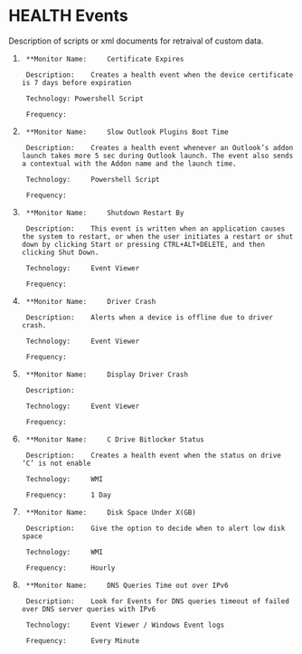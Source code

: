 # HEALTH Events 
Description of scripts or xml documents for retraival of custom data. 


1. 		**Monitor Name: 	Certificate Expires
		
		Description: 	Creates a health event when the device certificate is 7 days before expiration
		
		Technology:	Powershell Script
		
		Frequency:
	
2. 		**Monitor Name: 	Slow Outlook Plugins Boot Time
		
		Description: 	Creates a health event whenever an Outlook’s addon launch takes more 5 sec during Outlook launch. The event also sends a contextual with the Addon name and the launch time. 	
		
		Technology:		Powershell Script
		
		Frequency:
	
3. 		**Monitor Name: 	Shutdown Restart By
		
		Description: 	This event is written when an application causes the system to restart, or when the user initiates a restart or shut down by clicking Start or pressing CTRL+ALT+DELETE, and then clicking Shut Down. 	
		
		Technology:		Event Viewer
		
		Frequency:
	
4. 		**Monitor Name: 	Driver Crash
		
		Description: 	Alerts when a device is offline due to driver crash.  	
		
		Technology:		Event Viewer
		
		Frequency:
	
5. 		**Monitor Name: 	Display Driver Crash
		
		Description: 	  	
		
		Technology:		Event Viewer
		
		Frequency:
	
6. 		**Monitor Name: 	C Drive Bitlocker Status
		
		Description: 	Creates a health event when the status on drive ‘C’ is not enable 	
		
		Technology:		WMI
		
		Frequency: 		1 Day
	
7. 		**Monitor Name: 	Disk Space Under X(GB)
		
		Description: 	Give the option to decide when to alert low disk space 	
		
		Technology:		WMI
		
		Frequency: 		Hourly

8.		**Monitor Name: 	DNS Queries Time out over IPv6
		
		Description: 	Look for Events for DNS queries timeout of failed over DNS server queries with IPv6  	
		
		Technology:		Event Viewer / Windows Event logs
		
		Frequency: 		Every Minute